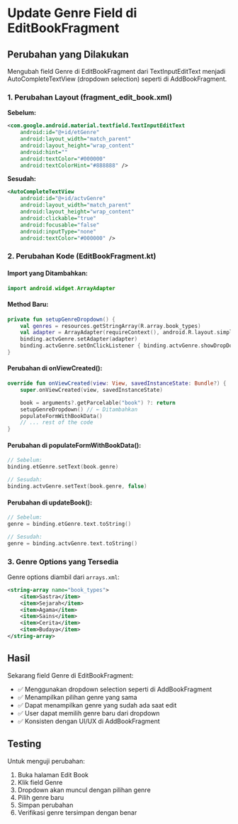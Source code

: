 # Update Genre Field di EditBookFragment

## Perubahan yang Dilakukan

Mengubah field Genre di EditBookFragment dari TextInputEditText menjadi AutoCompleteTextView (dropdown selection) seperti di AddBookFragment.

### 1. Perubahan Layout (fragment_edit_book.xml)

**Sebelum:**
```xml
<com.google.android.material.textfield.TextInputEditText
    android:id="@+id/etGenre"
    android:layout_width="match_parent"
    android:layout_height="wrap_content"
    android:hint=""
    android:textColor="#000000"
    android:textColorHint="#888888" />
```

**Sesudah:**
```xml
<AutoCompleteTextView
    android:id="@+id/actvGenre"
    android:layout_width="match_parent"
    android:layout_height="wrap_content"
    android:clickable="true"
    android:focusable="false"
    android:inputType="none"
    android:textColor="#000000" />
```

### 2. Perubahan Kode (EditBookFragment.kt)

#### Import yang Ditambahkan:
```kotlin
import android.widget.ArrayAdapter
```

#### Method Baru:
```kotlin
private fun setupGenreDropdown() {
    val genres = resources.getStringArray(R.array.book_types)
    val adapter = ArrayAdapter(requireContext(), android.R.layout.simple_dropdown_item_1line, genres)
    binding.actvGenre.setAdapter(adapter)
    binding.actvGenre.setOnClickListener { binding.actvGenre.showDropDown() }
}
```

#### Perubahan di onViewCreated():
```kotlin
override fun onViewCreated(view: View, savedInstanceState: Bundle?) {
    super.onViewCreated(view, savedInstanceState)

    book = arguments?.getParcelable("book") ?: return
    setupGenreDropdown() // ← Ditambahkan
    populateFormWithBookData()
    // ... rest of the code
}
```

#### Perubahan di populateFormWithBookData():
```kotlin
// Sebelum:
binding.etGenre.setText(book.genre)

// Sesudah:
binding.actvGenre.setText(book.genre, false)
```

#### Perubahan di updateBook():
```kotlin
// Sebelum:
genre = binding.etGenre.text.toString()

// Sesudah:
genre = binding.actvGenre.text.toString()
```

### 3. Genre Options yang Tersedia

Genre options diambil dari `arrays.xml`:
```xml
<string-array name="book_types">
    <item>Sastra</item>
    <item>Sejarah</item>
    <item>Agama</item>
    <item>Sains</item>
    <item>Cerita</item>
    <item>Budaya</item>
</string-array>
```

## Hasil

Sekarang field Genre di EditBookFragment:
- ✅ Menggunakan dropdown selection seperti di AddBookFragment
- ✅ Menampilkan pilihan genre yang sama
- ✅ Dapat menampilkan genre yang sudah ada saat edit
- ✅ User dapat memilih genre baru dari dropdown
- ✅ Konsisten dengan UI/UX di AddBookFragment

## Testing

Untuk menguji perubahan:
1. Buka halaman Edit Book
2. Klik field Genre
3. Dropdown akan muncul dengan pilihan genre
4. Pilih genre baru
5. Simpan perubahan
6. Verifikasi genre tersimpan dengan benar